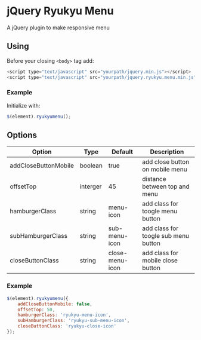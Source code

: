 # jQuery Ryukyu Menu
A jQuery plugin to make responsive menu
## Using
Before your closing ```<body>``` tag add:<br>
```JavaScript
<script type="text/javascript" src="yourpath/jquery.min.js"></script>
<script type="text/javascript" src="yourpath/jquery.ryukyu.menu.min.js"></script>
```
### Example
Initialize with:
```JavaScript
$(element).ryukyumenu();
```
## Options
| Option  |Type   | Default  | Description  |
|---|---|---|---|
| addCloseButtonMobile  | boolean  |true   | add close button on mobile menu  |
| offsetTop  | interger  | 45  | distance between top and menu  |
| hamburgerClass  | string  | menu-icon  | add class for toogle menu button  |
|subHamburgerClass|string|sub-menu-icon|add class for toogle sub menu button|
|closeButtonClass|string|close-menu-icon|add class for mobile close button|

### Example
```JavaScript
$(element).ryukyumenu({
	addCloseButtonMobile: false,
	offsetTop: 50,
	hamburgerClass: 'ryukyu-menu-icon',
	subHamburgerClass: 'ryukyu-sub-menu-icon',
	closeButtonClass: 'ryukyu-close-icon'
});
```